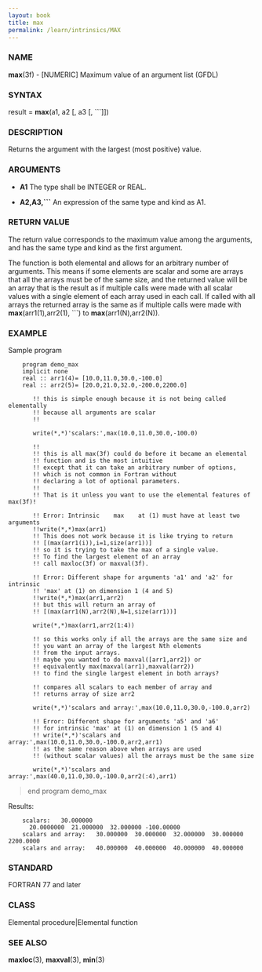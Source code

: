 ```yaml
---
layout: book
title: max
permalink: /learn/intrinsics/MAX
---
```

### NAME

**max**(3f) - \[NUMERIC\] Maximum value of an argument list
(GFDL)

### SYNTAX

result = **max**(a1, a2 \[, a3 \[, \`\`\`\]\])

### DESCRIPTION

Returns the argument with the largest (most positive) value.

### ARGUMENTS

  - **A1**
    The type shall be INTEGER or REAL.

  - **A2,A3,\`\`\`**
    An expression of the same type and kind as A1.

### RETURN VALUE

The return value corresponds to the maximum value among the arguments,
and has the same type and kind as the first argument.

The function is both elemental and allows for an arbitrary number of
arguments. This means if some elements are scalar and some are arrays
that all the arrays must be of the same size, and the returned value
will be an array that is the result as if multiple calls were made with
all scalar values with a single element of each array used in each call.
If called with all arrays the returned array is the same as if multiple
calls were made with **max**(arr1(1),arr2(1), \`\`\`) to
**max**(arr1(N),arr2(N)).

### EXAMPLE

Sample program

```
    program demo_max
    implicit none
    real :: arr1(4)= [10.0,11.0,30.0,-100.0]
    real :: arr2(5)= [20.0,21.0,32.0,-200.0,2200.0]

       !! this is simple enough because it is not being called elementally
       !! because all arguments are scalar
       !!

       write(*,*)'scalars:',max(10.0,11.0,30.0,-100.0)

       !!
       !! this is all max(3f) could do before it became an elemental
       !! function and is the most intuitive
       !! except that it can take an arbitrary number of options,
       !! which is not common in Fortran without
       !! declaring a lot of optional parameters.
       !!
       !! That is it unless you want to use the elemental features of max(3f)!

       !! Error: Intrinsic    max    at (1) must have at least two arguments
       !!write(*,*)max(arr1)
       !! This does not work because it is like trying to return
       !! [(max(arr1(i)),i=1,size(arr1))]
       !! so it is trying to take the max of a single value.
       !! To find the largest element of an array
       !! call maxloc(3f) or maxval(3f).

       !! Error: Different shape for arguments 'a1' and 'a2' for intrinsic
       !! 'max' at (1) on dimension 1 (4 and 5)
       !!write(*,*)max(arr1,arr2)
       !! but this will return an array of
       !! [(max(arr1(N),arr2(N),N=1,size(arr1))]

       write(*,*)max(arr1,arr2(1:4))

       !! so this works only if all the arrays are the same size and
       !! you want an array of the largest Nth elements
       !! from the input arrays.
       !! maybe you wanted to do maxval([arr1,arr2]) or
       !! equivalently max(maxval(arr1),maxval(arr2))
       !! to find the single largest element in both arrays?

       !! compares all scalars to each member of array and
       !! returns array of size arr2

       write(*,*)'scalars and array:',max(10.0,11.0,30.0,-100.0,arr2)

       !! Error: Different shape for arguments 'a5' and 'a6'
       !! for intrinsic 'max' at (1) on dimension 1 (5 and 4)
       !! write(*,*)'scalars and array:',max(10.0,11.0,30.0,-100.0,arr2,arr1)
       !! as the same reason above when arrays are used
       !! (without scalar values) all the arrays must be the same size

       write(*,*)'scalars and array:',max(40.0,11.0,30.0,-100.0,arr2(:4),arr1)
```

> end program demo\_max

Results:

```
    scalars:   30.000000
      20.0000000  21.000000  32.000000 -100.00000
    scalars and array:   30.000000  30.000000  32.000000  30.000000  2200.0000
    scalars and array:   40.000000  40.000000  40.000000  40.000000
```

### STANDARD

FORTRAN 77 and later

### CLASS

Elemental procedure\|Elemental function 
### SEE ALSO

**maxloc**(3), **maxval**(3), **min**(3)
